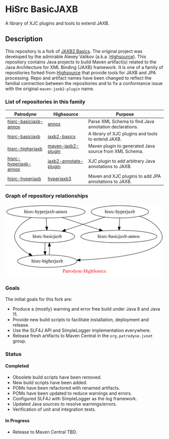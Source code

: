 # HiSrc BasicJAXB

A library of XJC plugins and tools to extend JAXB.

## Description

This repository is a fork of [JAXB2 Basics][22]. The original project was developed by the admirable
Alexey Valikov (a.k.a. [Highsource][2]). This repository contains Java projects to build Maven artifact(s)
related to the Java Architecture for XML Binding (JAXB) framework. It is one of a family of repositories
forked from [Highsource][2] that provide tools for JAXB and JPA processing. Repo and artifact names have
been changed to reflect the familial connection between the repositories and to fix a conformance issue
with the original `maven-jaxb2-plugin` name. 

### List of repositories in this family

| Patrodyne                   | Highsource                  | Purpose                                                |
| --------------------------- | --------------------------- | ------------------------------------------------------ |
| [hisrc-basicjaxb-annox][11] | [annox][21]                 | Parse XML Schema to find Java annotation declarations. |
| [hisrc-basicjaxb][12]       | [jaxb2-basics][22]          | A library of XJC plugins and tools to extend JAXB.     |
| [hisrc-higherjaxb][13]      | [maven-jaxb2-plugin][23]    | Maven plugin to generated Java source from XML Schema. |
| [hisrc-hyperjaxb-annox][14] | [jaxb2-annotate-plugin][24] | XJC plugin to add arbitrary Java annotations to JAXB.  |
| [hisrc-hyperjaxb][15]       | [hyperjaxb3][25]            | Maven and XJC plugins to add JPA annotations to JAXB.  |

### Graph of repository relationships

![Patrodyne-Highsource Graph][1]

### Goals

The initial goals for this fork are:

* Produce a (mostly) warning and error free build under Java 8 and Java 11.
* Provide new build scripts to facilitate installation, deployment and release.
* Use the SLF4J API and SimpleLogger implementation everywhere.
* Release fresh artifacts to Maven Central in the `org.patrodyne.jvnet` group.

### Status

#### Completed

* Obsolete build scripts have been removed.
* New build scripts have been added.
* POMs have been refactored with renamed artifacts.
* POMs have been updated to reduce warnings and errors.
* Configured SLF4J with SimpleLogger as the log framework.
* Updated Java sources to resolve warnings/errors.
* Verification of unit and integration tests.

#### In Progress

* Release to Maven Central TBD.

<!-- References -->

  [1]: https://raw.githubusercontent.com/patrodyne/hisrc-hyperjaxb/master/etc/hisrc-repositories.svg
  [2]: https://github.com/highsource
  [11]: https://github.com/patrodyne/hisrc-basicjaxb-annox
  [12]: https://github.com/patrodyne/hisrc-basicjaxb
  [13]: https://github.com/patrodyne/hisrc-higherjaxb
  [14]: https://github.com/patrodyne/hisrc-hyperjaxb-annox
  [15]: https://github.com/patrodyne/hisrc-hyperjaxb
  [21]: https://github.com/highsource/annox
  [22]: https://github.com/highsource/jaxb2-basics
  [23]: https://github.com/highsource/maven-jaxb2-plugin
  [24]: https://github.com/highsource/jaxb2-annotate-plugin
  [25]: https://github.com/highsource/hyperjaxb3
